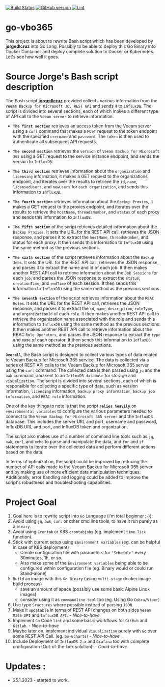 [![Build Status](https://travis-ci.org/patrikcze/go-vbo365.svg?branch=master)](https://travis-ci.org/patrikcze/go-vbo365)
[![GitHub version](https://badge.fury.io/gh/patrikcze%2Fgo-vbo365.svg)](https://badge.fury.io/gh/patrikcze%2Fgo-vbo365)
[![Lint](https://github.com/patrikcze/go-vbo365/actions/workflows/lint.yaml/badge.svg)](https://github.com/patrikcze/go-vbo365/actions/workflows/lint.yaml)
# go-vbo365
This project is about to rewrite Bash script which has been developed by **jorgedlcruz**  into Go Lang. Possibly to be able to deploy this Go Binary into Docker Container and deploy complete solution to Docker or Kubernetes.  Let's see how well it goes.

# Source Jorge's Bash script description

The Bash script [**jorgedlcruz**](https://github.com/jorgedlcruz/veeam-backup-for-microsoft365-grafana/blob/e393ddb3c55c7d3568cc5d01ac9d02712a6024f1/veeam_microsoft365.sh) provided collects various information from the `Veeam Backup for Microsoft 365 REST API` and sends it to `InfluxDB`. The script is divided into several sections, each of which makes a different type of API call to the `Veeam server` to retrieve information.

- **`The first section`** retrieves an access token from the Veeam server using a `curl` command that makes a `POST` request to the token endpoint with the specified `username` and `password`. The `token` is then used to authenticate all subsequent API requests.

- **`The second section`** retrieves the `version` of `Veeam Backup for Microsoft 365` using a GET request to the service instance endpoint, and sends the version to `InfluxDB`.

- **`The third section`** retrieves information about the `organization` and `licensing` information, it makes a GET request to the organizations endpoint, and iterates over the results to retrieve the `id`, `name`, `licensedUsers`, and `newUsers` for `each organization`, and sends this information to `InfluxDB`.

- **`The fourth section`** retrieves information about the `Backup Proxies`, it makes a GET request to the proxies endpoint, and iterates over the results to retrieve the `hostName`, `threadsNumber`, and `status` of each proxy and sends this information to `InfluxDB`.

- **`The fifth section`** of the script retrieves detailed information about the `Backup Proxies`. It sets the URL for the REST API call, retrieves the JSON response, and parses it to extract the `hostName`, `threadsNumber`, and status for each proxy. It then sends this information to `InfluxDB` using the same method as the previous sections.

- **`The sixth section`** of the script retrieves information about the `Backup Jobs`. It sets the URL for the REST API call, retrieves the JSON response, and parses it to extract the name and id of each job. It then makes another REST API call to retrieve information about the `Job Sessions` for each `job`, and parses the JSON response to extract the `status`, `creationTime`, and `endTime` of each session. It then sends this information to `InfluxDB` using the same method as the previous sections.

- **`The seventh section`** of the script retrieves information about the `RBAC Roles`. It sets the URL for the REST API call, retrieves the JSON response, and parses it to extract the `id`, `name`, `description`, `roleType`, and `organizationId` of each `role`. It then makes another REST API call to retrieve the organization name associated with the role and sends this information to `InfluxDB` using the same method as the previous sections. It then makes another REST API call to retrieve information about the RBAC `Role Operators`, and parses the JSON response to extract the `type` and `name` of each operator. It then sends this information to `InfluxDB` using the same method as the previous sections.

**`Overall`**, the Bash script is designed to collect various types of data related to Veeam Backup for Microsoft 365 service. The data is collected via a series of REST API calls to the Veeam Backup for Microsoft 365 server using the `curl` command. The collected data is then parsed using `jq` and the `awk` command, and sent to an `InfluxDB database` for storage and `visualization`. The script is divided into several sections, each of which is responsible for collecting a specific type of data, such as version information, `licensing` information, `backup proxy information`, `backup job information`, and `RBAC role` information.

One of the key things to note is that the script **`relies heavily`** on `environmental variables` to configure the various parameters needed to connect to the `Veeam Backup for Microsoft 365 server` and the `InfluxDB` database. This includes the server URL and port, username and password, InfluxDB URL and port, and InfluxDB token and organization.

The script also makes use of a number of command line tools such as `jq`, `awk`, `curl`, and `echo` to parse and manipulate the data, and `for` and `if` statements to iterate over the collected data and perform different actions based on the data.

In terms of optimization, the script could be improved by reducing the number of API calls made to the Veeam Backup for Microsoft 365 server and by making use of more efficient data manipulation techniques. Additionally, error handling and logging could be added to improve the script's robustness and troubleshooting capabilities.

# Project Goal

1. Goal here is to rewrite script into `Go` Language (i'm total beginner ;-)).
2. Avoid using `jq`, `awk`, `curl` or other cmd line tools, to have it run purely as a `binary`.
3. Avoid using `Crontab` or K8S `crontabjobs` (eg. implement `time.Tick` function).
4. Stick with current setup using `Environment variables` (eg. can be helpful in case of K8S deployment)
    - Create configuration file with parameters for `"Schedule"` every 30minutes, 1h, or so.
    - Also make some of the `Environment variables` being able to be configured within configuration file (eg. Binary would or could run Stand-alone)
5. `Build` an image with this `Go Binary` (using `multi-stage` docker image build process)
    - save an amount of space (possibly use some basic Alpine Linux images)
    - consider using it as `commandline tool` too (eg. Using Go `Cobra/Viper`)
6. Use type `Sructures` where possible instead of parsing `JSON`.
7. Make it `updatable` in terms of REST API changes on both sides `Veeam M365 API` and `InfluxDB API`. - *Nice-to-have*
8. Implement `Go` Code `lint` and some basic workflows for `GitHub` and `Gitlab`. - *Nice-to-have*
9. Maybe later on, implement individual `Visualization` purely with `Go` over some REST API Call. (eg. `Go-Echarts`) - *Nice-to-have*
10. Include Deployment of `InfluxDB 2.x` and `Grafana` too with complete configuration (Out-of-the-box solution).  - *Good-to-have*


# Updates :

- 25.1.2023 - started to work.
